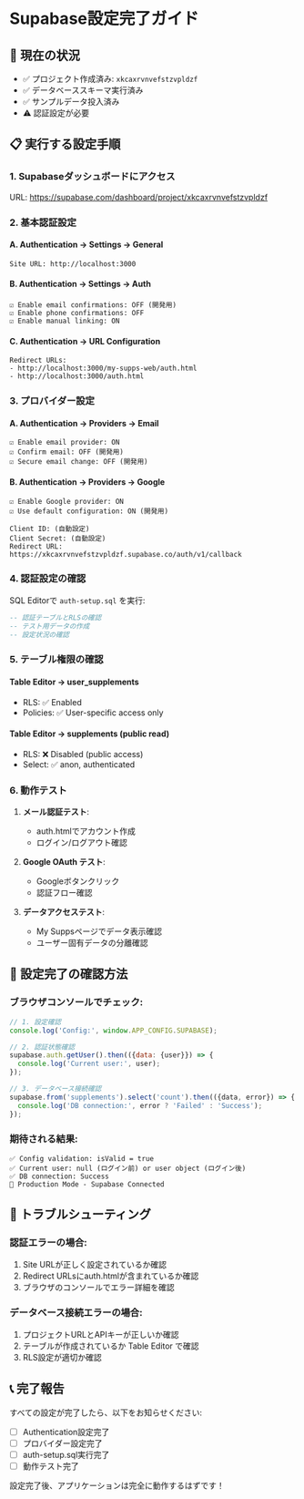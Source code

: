 # Supabase設定完了ガイド

## 🎯 現在の状況
- ✅ プロジェクト作成済み: `xkcaxrvnvefstzvpldzf`
- ✅ データベーススキーマ実行済み
- ✅ サンプルデータ投入済み
- ⚠️ 認証設定が必要

## 📋 実行する設定手順

### 1. Supabaseダッシュボードにアクセス
URL: https://supabase.com/dashboard/project/xkcaxrvnvefstzvpldzf

### 2. 基本認証設定

#### A. Authentication → Settings → General
```
Site URL: http://localhost:3000
```

#### B. Authentication → Settings → Auth
```
☑️ Enable email confirmations: OFF (開発用)
☑️ Enable phone confirmations: OFF
☑️ Enable manual linking: ON
```

#### C. Authentication → URL Configuration
```
Redirect URLs:
- http://localhost:3000/my-supps-web/auth.html
- http://localhost:3000/auth.html
```

### 3. プロバイダー設定

#### A. Authentication → Providers → Email
```
☑️ Enable email provider: ON
☑️ Confirm email: OFF (開発用)
☑️ Secure email change: OFF (開発用)
```

#### B. Authentication → Providers → Google
```
☑️ Enable Google provider: ON
☑️ Use default configuration: ON (開発用)

Client ID: (自動設定)
Client Secret: (自動設定)
Redirect URL: https://xkcaxrvnvefstzvpldzf.supabase.co/auth/v1/callback
```

### 4. 認証設定の確認

SQL Editorで `auth-setup.sql` を実行:
```sql
-- 認証テーブルとRLSの確認
-- テスト用データの作成
-- 設定状況の確認
```

### 5. テーブル権限の確認

#### Table Editor → user_supplements
- RLS: ✅ Enabled
- Policies: ✅ User-specific access only

#### Table Editor → supplements (public read)
- RLS: ❌ Disabled (public access)
- Select: ✅ anon, authenticated

### 6. 動作テスト

1. **メール認証テスト**:
   - auth.htmlでアカウント作成
   - ログイン/ログアウト確認

2. **Google OAuth テスト**:
   - Googleボタンクリック
   - 認証フロー確認

3. **データアクセステスト**:
   - My Suppsページでデータ表示確認
   - ユーザー固有データの分離確認

## 🔧 設定完了の確認方法

### ブラウザコンソールでチェック:
```javascript
// 1. 設定確認
console.log('Config:', window.APP_CONFIG.SUPABASE);

// 2. 認証状態確認
supabase.auth.getUser().then(({data: {user}}) => {
  console.log('Current user:', user);
});

// 3. データベース接続確認
supabase.from('supplements').select('count').then(({data, error}) => {
  console.log('DB connection:', error ? 'Failed' : 'Success');
});
```

### 期待される結果:
```
✅ Config validation: isValid = true
✅ Current user: null (ログイン前) or user object (ログイン後)
✅ DB connection: Success
🚀 Production Mode - Supabase Connected
```

## 🚨 トラブルシューティング

### 認証エラーの場合:
1. Site URLが正しく設定されているか確認
2. Redirect URLsにauth.htmlが含まれているか確認
3. ブラウザのコンソールでエラー詳細を確認

### データベース接続エラーの場合:
1. プロジェクトURLとAPIキーが正しいか確認
2. テーブルが作成されているか Table Editor で確認
3. RLS設定が適切か確認

## 📞 完了報告

すべての設定が完了したら、以下をお知らせください:
- [ ] Authentication設定完了
- [ ] プロバイダー設定完了  
- [ ] auth-setup.sql実行完了
- [ ] 動作テスト完了

設定完了後、アプリケーションは完全に動作するはずです！